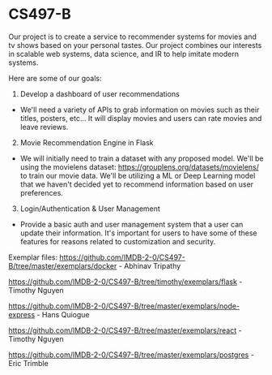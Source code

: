 # CS497-B

Our project is to create a service to recommender systems for
movies and tv shows based on your personal tastes. Our project
combines our interests in scalable web systems, data science, 
and IR to help imitate modern systems. 

Here are some of our goals:
1. Develop a dashboard of user recommendations
- We'll need a variety of APIs to grab information on movies
such as their titles, posters, etc... It will display movies
and users can rate movies and leave reviews.
2. Movie Recommendation Engine in Flask
- We will initially need to train a dataset with any proposed model.
We'll be using the movielens dataset: https://grouplens.org/datasets/movielens/
to train our movie data. We'll be utilizing a ML or Deep Learning model
that we haven't decided yet to recommend information based on user preferences.
3. Login/Authentication & User Management
- Provide a basic auth and user management system that a user can
update their information. It's important for users to have some of
these features for reasons related to customization and security.

Exemplar files:
https://github.com/IMDB-2-0/CS497-B/tree/master/exemplars/docker - Abhinav Tripathy

https://github.com/IMDB-2-0/CS497-B/tree/timothy/exemplars/flask - Timothy Nguyen

https://github.com/IMDB-2-0/CS497-B/tree/master/exemplars/node-express - Hans Quiogue 

https://github.com/IMDB-2-0/CS497-B/tree/master/exemplars/react - Timothy Nguyen

https://github.com/IMDB-2-0/CS497-B/tree/master/exemplars/postgres - Eric Trimble

